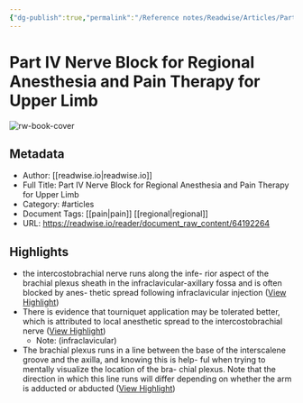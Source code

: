 ```yaml
---
{"dg-publish":true,"permalink":"/Reference notes/Readwise/Articles/Part IV Nerve Block for Regional Anesthesia and Pain Therapy for Upper Limb/"}
---
```


# Part IV Nerve Block for Regional Anesthesia and Pain Therapy for Upper Limb

![rw-book-cover](https://readwise-assets.s3.amazonaws.com/static/images/article4.6bc1851654a0.png)

## Metadata
- Author: [[readwise.io\|readwise.io]]
- Full Title: Part IV Nerve Block for Regional Anesthesia and Pain Therapy for Upper Limb
- Category: #articles
- Document Tags: [[pain\|pain]] [[regional\|regional]] 
- URL: https://readwise.io/reader/document_raw_content/64192264

## Highlights
- the intercostobrachial nerve runs along the infe-
  rior aspect
  of the brachial
  plexus
  sheath in the
  infraclavicular-axillary fossa and is often blocked by anes-
  thetic spread following infraclavicular injection ([View Highlight](https://read.readwise.io/read/01h3d2xw5d71f2jteb8vws2805))
- There is evidence that tourniquet application may be tolerated
  better, which is attributed to local anesthetic spread to the
  intercostobrachial nerve ([View Highlight](https://read.readwise.io/read/01h3d2sn0t50emzg0b9180tmnx))
    - Note: (infraclavicular)
- The brachial plexus runs in a line between the base of the
  interscalene groove and the axilla, and knowing this is help-
  ful when trying to mentally visualize the location of the bra-
  chial plexus. Note that the direction in which this line runs
  will differ depending on whether the arm is adducted or
  abducted ([View Highlight](https://read.readwise.io/read/01h3d30t1wchxa6qj6hryeteqv))
